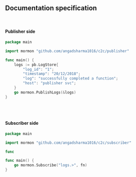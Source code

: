 ## Documentation specification

<br/>

#### Publisher side

```go
package main

import mormon "github.com/angadsharma1016/c2c/publisher"

func main() {
    logs := pb.LogStore{
        "log_id": "1";
        "timestamp": "20/12/2018";
        "log": "successfully completed a function";
        "host": "publisher svc";
    }
    go mormon.PublishLogs(&logs)
}
```


<br/>
<br/>

#### Subscriber side

```go
package main

import mormon "github.com/angadsharma1016/c2c/subscriber"

func 

func main() {
    go mormon.Subscribe("logs.>", fn)
}
```